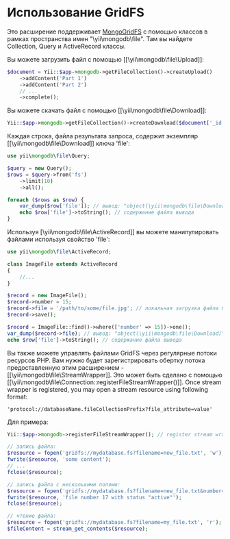 Использование GridFS
============

Это расширение поддерживает [MongoGridFS](http://docs.mongodb.org/manual/core/gridfs/) с помощью классов в рамках пространства имен "\yii\mongodb\file".
Там вы найдете Collection, Query и ActiveRecord классы.

Вы можете загрузить файл с помощью [[\yii\mongodb\file\Upload]]:

```php
$document = Yii::$app->mongodb->getFileCollection()->createUpload()
    ->addContent('Part 1')
    ->addContent('Part 2')
    // ...
    ->complete();
```

Вы можете скачать файл с помощью [[\yii\mongodb\file\Download]]:

```php
Yii::$app->mongodb->getFileCollection()->createDownload($document['_id'])->toFile('/path/to/file.dat');
```

Каждая строка, файла результата запроса, содержит экземпляр [[\yii\mongodb\file\Download]] ключа 'file':

```php
use yii\mongodb\file\Query;

$query = new Query();
$rows = $query->from('fs')
    ->limit(10)
    ->all();

foreach ($rows as $row) {
    var_dump($row['file']); // вывод: "object(\yii\mongodb\file\Download)"
    echo $row['file']->toString(); // содержание файла вывода
}
```

Используя [\yii\mongodb\file\ActiveRecord]] вы можете манипулировать файлами используя свойство 'file':

```php
use yii\mongodb\file\ActiveRecord;

class ImageFile extends ActiveRecord
{
    //...
}

$record = new ImageFile();
$record->number = 15;
$record->file = '/path/to/some/file.jpg'; // локальная загрузка файла GridFS
$record->save();

$record = ImageFile::find()->where(['number' => 15])->one();
var_dump($record->file); // вывод: "object(\yii\mongodb\file\Download)"
echo $row['file']->toString(); // содержание файла вывода
```

Вы также можете управлять файлами GridFS через регулярные потоки ресурсов PHP.
Вам нужно будет зарегистрировать обертку потока предоставленную этим расширением - [[\yii\mongodb\file\StreamWrapper]].
Это может быть сделано с помощью [[\yii\mongodb\file\Connection::registerFileStreamWrapper()]].
Once stream wrapper is registered, you may open a stream resource using following format:

```
'protocol://databaseName.fileCollectionPrefix?file_attribute=value'
```

Для примера:

```php
Yii::$app->mongodb->registerFileStreamWrapper(); // register stream wrapper

// запись файла:
$resource = fopen('gridfs://mydatabase.fs?filename=new_file.txt', 'w');
fwrite($resource, 'some content');
// ...
fclose($resource);

// запись файла с несколькими полями:
$resource = fopen('gridfs://mydatabase.fs?filename=new_file.txt&number=17&status=active', 'w');
fwrite($resource, 'file number 17 with status "active"');
fclose($resource);

// чтение файла:
$resource = fopen('gridfs://mydatabase.fs?filename=my_file.txt', 'r');
$fileContent = stream_get_contents($resource);
```

